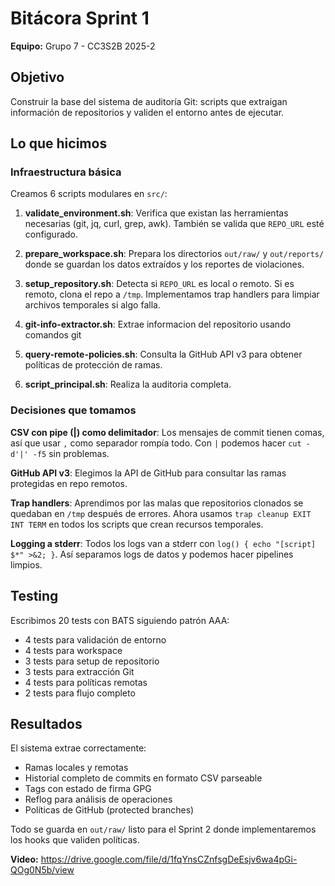 # Bitácora Sprint 1

**Equipo:** Grupo 7 - CC3S2B 2025-2

## Objetivo

Construir la base del sistema de auditoría Git: scripts que extraigan información de repositorios y validen el entorno antes de ejecutar.

## Lo que hicimos

### Infraestructura básica

Creamos 6 scripts modulares en `src/`:

1. **validate_environment.sh**: Verifica que existan las herramientas necesarias (git, jq, curl, grep, awk). También se valida que `REPO_URL` esté configurado.

2. **prepare_workspace.sh**: Prepara los directorios `out/raw/` y `out/reports/` donde se guardan los datos extraídos y los reportes de violaciones.

3. **setup_repository.sh**: Detecta si `REPO_URL` es local o remoto. Si es remoto, clona el repo a `/tmp`. Implementamos trap handlers para limpiar archivos temporales si algo falla.

4. **git-info-extractor.sh**: Extrae informacion del repositorio usando comandos git

5. **query-remote-policies.sh**: Consulta la GitHub API v3 para obtener políticas de protección de ramas.

6. **script_principal.sh**: Realiza la auditoria completa.

### Decisiones que tomamos

**CSV con pipe (|) como delimitador**: Los mensajes de commit tienen comas, así que usar `,` como separador rompía todo. Con `|` podemos hacer `cut -d'|' -f5` sin problemas.

**GitHub API v3**: Elegimos la API de GitHub para consultar las ramas protegidas en repo remotos.

**Trap handlers**: Aprendimos por las malas que repositorios clonados se quedaban en `/tmp` después de errores. Ahora usamos `trap cleanup EXIT INT TERM` en todos los scripts que crean recursos temporales.

**Logging a stderr**: Todos los logs van a stderr con `log() { echo "[script] $*" >&2; }`. Así separamos logs de datos y podemos hacer pipelines limpios.

## Testing

Escribimos 20 tests con BATS siguiendo patrón AAA:
- 4 tests para validación de entorno
- 4 tests para workspace
- 3 tests para setup de repositorio
- 3 tests para extracción Git
- 4 tests para políticas remotas
- 2 tests para flujo completo

## Resultados

El sistema extrae correctamente:
- Ramas locales y remotas
- Historial completo de commits en formato CSV parseable
- Tags con estado de firma GPG
- Reflog para análisis de operaciones
- Políticas de GitHub (protected branches)

Todo se guarda en `out/raw/` listo para el Sprint 2 donde implementaremos los hooks que validen políticas.

**Video:** https://drive.google.com/file/d/1fqYnsCZnfsgDeEsjv6wa4pGi-QOg0N5b/view
